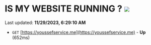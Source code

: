 # IS MY WEBSITE RUNNING ? [![](https://img.shields.io/static/v1?label=Sponsor&message=%E2%9D%A4&logo=GitHub&color=%23fe8e86)](https://github.com/sponsors/<username>)

Last updated: **11/29/2023, 6:29:10 AM**

- `GET` [https://youssefservice.me](https://youssefservice.me) - **Up** (652ms)
